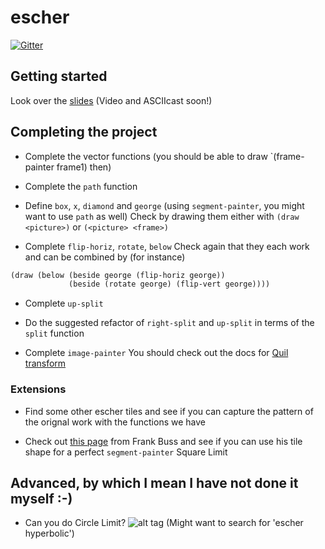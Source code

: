 # escher

[![Gitter](https://badges.gitter.im/Join%20Chat.svg)](https://gitter.im/SICPDistilled/escher?utm_source=badge&utm_medium=badge&utm_campaign=pr-badge)

## Getting started
Look over the [slides](http://www.sicpdistilled.com/slides/2.2.4/#1) (Video and ASCIIcast soon!)

## Completing the project
* Complete the vector functions
(you should be able to draw `(frame-painter frame1) then)

* Complete the `path` function

* Define `box`, `x`, `diamond` and `george` (using `segment-painter`, you might want to use `path` as well)
Check by drawing them either with `(draw <picture>)` or `(<picture> <frame>)`

* Complete `flip-horiz`, `rotate`, `below`
Check again that they each work and can be combined by (for instance)

```clojure
(draw (below (beside george (flip-horiz george))
             (beside (rotate george) (flip-vert george))))
```

* Complete `up-split`

* Do the suggested refactor of `right-split` and `up-split` in terms of the `split` function

* Complete `image-painter`
You should check out the docs for [Quil transform](http://quil.info/api/transform)

### Extensions

* Find some other escher tiles and see if you can capture the pattern of the orignal work with the functions we have

* Check out [this page](http://www.frank-buss.de/lisp/functional.html) from Frank Buss and see if you can use his tile shape for a perfect `segment-painter` Square Limit

## Advanced, by which I mean I have not done it myself :-)
* Can you do Circle Limit?
![alt tag](https://raw.github.com/SICPDistilled/escher/master/doc/CircleLimit4.jpg)
(Might want to search for 'escher hyperbolic')
